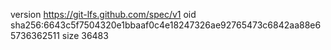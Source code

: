 version https://git-lfs.github.com/spec/v1
oid sha256:6643c5f7504320e1bbaaf0c4e18247326ae92765473c6842aa88e65736362511
size 36483
